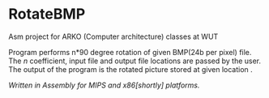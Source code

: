 # RotateBMP
Asm project for ARKO (Computer architecture) classes at WUT

Program performs n*90 degree rotation of given BMP(24b per pixel) file.
The *n* coefficient, input file and output file locations are passed by the user.
The output of the program is the rotated picture stored at given location .

*Written in Assembly for MIPS and x86[shortly] platforms.*
